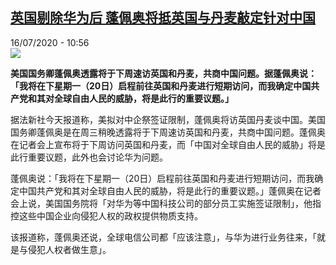 <!--1594893305000-->
[英国剔除华为后 蓬佩奥将抵英国与丹麦敲定针对中国](http://www.rfi.fr//cn/%E4%B8%AD%E5%9B%BD/20200716-%E8%8B%B1%E5%9B%BD%E5%89%94%E9%99%A4%E5%8D%8E%E4%B8%BA%E5%90%8E-%E8%93%AC%E4%BD%A9%E5%A5%A5%E5%B0%86%E6%8A%B5%E8%8B%B1%E5%9B%BD%E4%B8%8E%E4%B8%B9%E9%BA%A6%E6%95%B2%E5%AE%9A%E9%92%88%E5%AF%B9%E4%B8%AD%E5%9B%BD)
------

<div>16/07/2020 - 10:56</div><img src="https://s.rfi.fr/media/display/0a1fa970-c740-11ea-a74c-005056a964fe/w:310/p:16x9/2020-07-15T162025Z_254427229_RC2STH97GTG8_RTRMADP_3_USA-POMPEO.JPG"><p><strong>美国国务卿蓬佩奥透露将于下周速访英国和丹麦，共商中国问题。据蓬佩奥说：「我将在下星期一（20日）启程前往英国和丹麦进行短期访问，而我确定中国共产党和其对全球自由人民的威胁，将是此行的重要议题。」</strong></p><div class="t-content__body u-clearfix"><div class="m-interstitial"></div><p>据法新社今天报道称，美拟对中企祭签证限制，蓬佩奥将访英国丹麦谈中国。美国国务卿蓬佩奥是在周三稍晚透露将于下周速访英国和丹麦，共商中国问题。蓬佩奥在记者会上宣布将于下周访问英国和丹麦，而「中国对全球自由人民的威胁」将是此行重要议题，此外也会讨论华为问题。</p><p>蓬佩奥说：「我将在下星期一（20日）启程前往英国和丹麦进行短期访问，而我确定中国共产党和其对全球自由人民的威胁，将是此行的重要议题。」蓬佩奥在记者会上说，美国国务院将「对华为等中国科技公司的部分员工实施签证限制」，他指控这些中国企业向侵犯人权的政权提供物质支持。</p><p>该报道称，蓬佩奥还说，全球电信公司都「应该注意」，与华为进行业务往来，「就是与侵犯人权者做生意」。</p><div class="o-self-promo o-self-promo--nl o-self-promo--hidden" data-selfpromo-newsletter></div><div class="o-self-promo o-self-promo--app o-self-promo--hidden" data-selfpromo-app></div></div>

